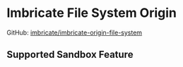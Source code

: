 # Imbricate File System Origin

GitHub: [imbricate/imbricate-origin-file-system](https://github.com/imbricate/imbricate-origin-file-system)

## Supported Sandbox Feature

